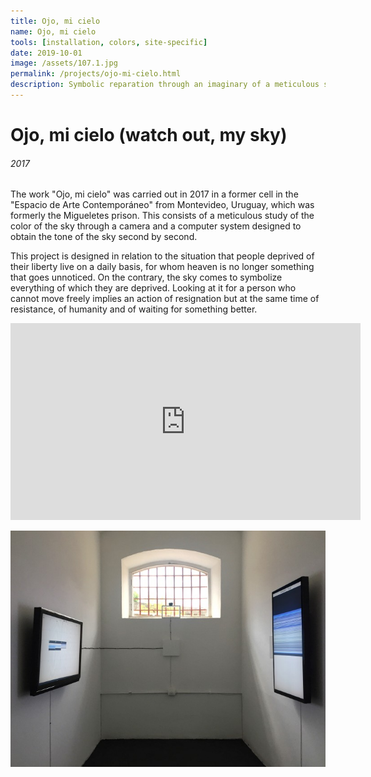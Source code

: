 ```yaml
---
title: Ojo, mi cielo
name: Ojo, mi cielo
tools: [installation, colors, site-specific]
date: 2019-10-01
image: /assets/107.1.jpg
permalink: /projects/ojo-mi-cielo.html
description: Symbolic reparation through an imaginary of a meticulous study of the color of the sky that a prisoner in the ex-cell would have made.
---
```


# Ojo, mi cielo (watch out, my sky)

###### 2017

The work "Ojo, mi cielo" was carried out in 2017 in a former cell in the "Espacio de Arte Contemporáneo" from Montevideo, Uruguay, which was formerly the Migueletes prison. This consists of a meticulous study of the color of the sky through a camera and a computer system designed to obtain the tone of the sky second by second.

This project is designed in relation to the situation that people deprived of their liberty live on a daily basis, for whom heaven is no longer something that goes unnoticed. On the contrary, the sky comes to symbolize everything of which they are deprived. Looking at it for a person who cannot move freely implies an action of resignation but at the same time of resistance, of humanity and of waiting for something better.

<iframe width="560" height="315" src="https://www.youtube.com/embed/PtEkwjdCeaE?si=K8wwjw1BslgFz1Xi" title="YouTube video player" frameborder="0" allow="accelerometer; autoplay; clipboard-write; encrypted-media; gyroscope; picture-in-picture; web-share" referrerpolicy="strict-origin-when-cross-origin" allowfullscreen></iframe>

![preview](/assets/107.1.jpg)
